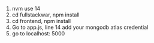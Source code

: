 1. nvm use 14
2. cd fullstackwar, npm install
3. cd frontend, npm install
4. Go to app.js, line 14 add your mongodb atlas credential
5. go to localhost: 5000